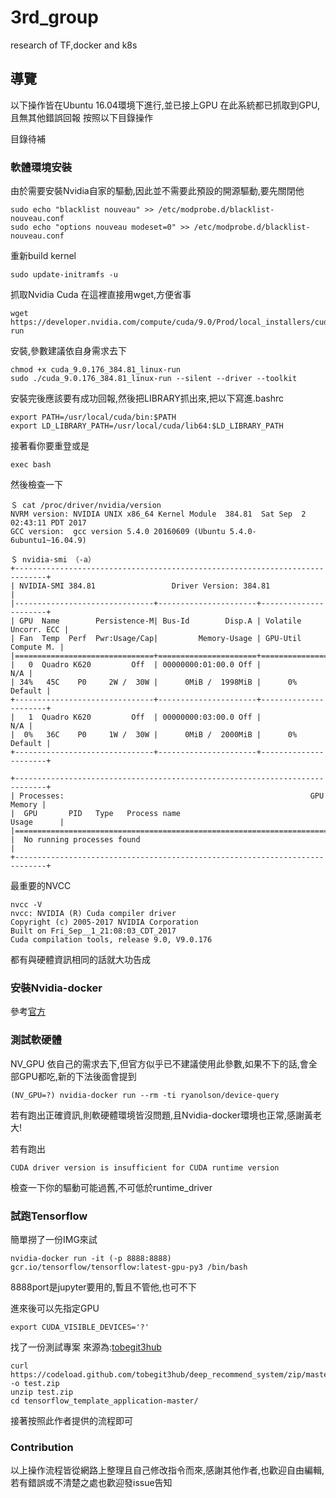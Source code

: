 # 3rd_group
research of TF,docker and k8s

## 導覽
以下操作皆在Ubuntu 16.04環境下進行,並已接上GPU
在此系統都已抓取到GPU,且無其他錯誤回報
按照以下目錄操作

目錄待補
### 軟體環境安裝

由於需要安裝Nvidia自家的驅動,因此並不需要此預設的開源驅動,要先關閉他
```
sudo echo "blacklist nouveau" >> /etc/modprobe.d/blacklist-nouveau.conf
sudo echo "options nouveau modeset=0" >> /etc/modprobe.d/blacklist-nouveau.conf  
```

重新build kernel
```
sudo update-initramfs -u
```

抓取Nvidia Cuda 在這裡直接用wget,方便省事
```
wget https://developer.nvidia.com/compute/cuda/9.0/Prod/local_installers/cuda_9.0.176_384.81_linux-run
```

安裝,參數建議依自身需求去下
```
chmod +x cuda_9.0.176_384.81_linux-run
sudo ./cuda_9.0.176_384.81_linux-run --silent --driver --toolkit
```

安裝完後應該要有成功回報,然後把LIBRARY抓出來,把以下寫進.bashrc
```
export PATH=/usr/local/cuda/bin:$PATH
export LD_LIBRARY_PATH=/usr/local/cuda/lib64:$LD_LIBRARY_PATH
```

接著看你要重登或是
```
exec bash
```
然後檢查一下
```
＄ cat /proc/driver/nvidia/version
NVRM version: NVIDIA UNIX x86_64 Kernel Module  384.81  Sat Sep  2 02:43:11 PDT 2017
GCC version:  gcc version 5.4.0 20160609 (Ubuntu 5.4.0-6ubuntu1~16.04.9) 

＄ nvidia-smi （-a）
+-----------------------------------------------------------------------------+
| NVIDIA-SMI 384.81                 Driver Version: 384.81                    |
|-------------------------------+----------------------+----------------------+
| GPU  Name        Persistence-M| Bus-Id        Disp.A | Volatile Uncorr. ECC |
| Fan  Temp  Perf  Pwr:Usage/Cap|         Memory-Usage | GPU-Util  Compute M. |
|===============================+======================+======================|
|   0  Quadro K620         Off  | 00000000:01:00.0 Off |                  N/A |
| 34%   45C    P0     2W /  30W |      0MiB /  1998MiB |      0%      Default |
+-------------------------------+----------------------+----------------------+
|   1  Quadro K620         Off  | 00000000:03:00.0 Off |                  N/A |
|  0%   36C    P0     1W /  30W |      0MiB /  2000MiB |      0%      Default |
+-------------------------------+----------------------+----------------------+
                                                                               
+-----------------------------------------------------------------------------+
| Processes:                                                       GPU Memory |
|  GPU       PID   Type   Process name                             Usage      |
|=============================================================================|
|  No running processes found                                                 |
+-----------------------------------------------------------------------------+

```
最重要的NVCC
```
nvcc -V
nvcc: NVIDIA (R) Cuda compiler driver
Copyright (c) 2005-2017 NVIDIA Corporation
Built on Fri_Sep__1_21:08:03_CDT_2017
Cuda compilation tools, release 9.0, V9.0.176

```
都有與硬體資訊相同的話就大功告成


### 安裝Nvidia-docker 

參考[官方](https://github.com/NVIDIA/nvidia-docker)

### 測試軟硬體

NV_GPU 依自己的需求去下,但官方似乎已不建議使用此參數,如果不下的話,會全部GPU都吃,新的下法後面會提到
```
(NV_GPU=?) nvidia-docker run --rm -ti ryanolson/device-query
```
若有跑出正確資訊,則軟硬體環境皆沒問題,且Nvidia-docker環境也正常,感謝黃老大!

若有跑出
```
CUDA driver version is insufficient for CUDA runtime version
```
檢查一下你的驅動可能過舊,不可低於runtime_driver

### 試跑Tensorflow

簡單撈了一份IMG來試
```
nvidia-docker run -it (-p 8888:8888) gcr.io/tensorflow/tensorflow:latest-gpu-py3 /bin/bash
```
8888port是jupyter要用的,暫且不管他,也可不下

進來後可以先指定GPU
```
export CUDA_VISIBLE_DEVICES='?'
```

找了一份測試專案 來源為:[tobegit3hub](https://github.com/tobegit3hub/tensorflow_template_application)
```
curl https://codeload.github.com/tobegit3hub/deep_recommend_system/zip/master -o test.zip
unzip test.zip
cd tensorflow_template_application-master/
```
接著按照此作者提供的流程即可

### Contribution
以上操作流程皆從網路上整理且自己修改指令而來,感謝其他作者,也歡迎自由編輯,若有錯誤或不清楚之處也歡迎發issue告知
